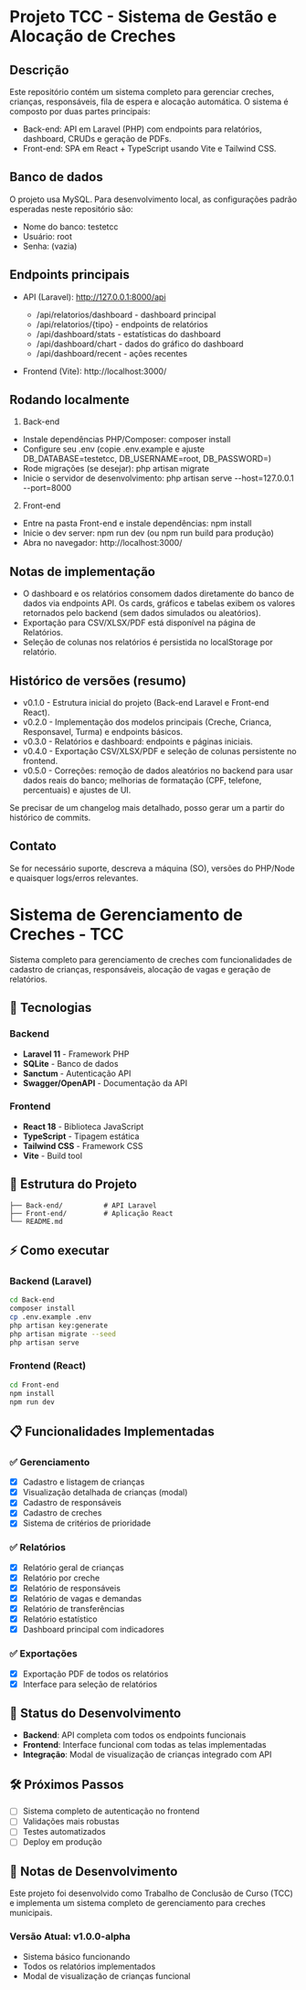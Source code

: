 Projeto TCC - Sistema de Gestão e Alocação de Creches
===============================================

Descrição
--------

Este repositório contém um sistema completo para gerenciar creches, crianças, responsáveis, fila de espera e alocação automática. O sistema é composto por duas partes principais:

- Back-end: API em Laravel (PHP) com endpoints para relatórios, dashboard, CRUDs e geração de PDFs.
- Front-end: SPA em React + TypeScript usando Vite e Tailwind CSS.

Banco de dados
-------------

O projeto usa MySQL. Para desenvolvimento local, as configurações padrão esperadas neste repositório são:

- Nome do banco: testetcc
- Usuário: root
- Senha: (vazia)

Endpoints principais
--------------------

- API (Laravel): http://127.0.0.1:8000/api
  - /api/relatorios/dashboard  - dashboard principal
  - /api/relatorios/{tipo}     - endpoints de relatórios
  - /api/dashboard/stats       - estatísticas do dashboard
  - /api/dashboard/chart       - dados do gráfico do dashboard
  - /api/dashboard/recent      - ações recentes

- Frontend (Vite): http://localhost:3000/

Rodando localmente
------------------

1) Back-end

 - Instale dependências PHP/Composer: composer install
 - Configure seu .env (copie .env.example e ajuste DB_DATABASE=testetcc, DB_USERNAME=root, DB_PASSWORD=)
 - Rode migrações (se desejar): php artisan migrate
 - Inicie o servidor de desenvolvimento: php artisan serve --host=127.0.0.1 --port=8000

2) Front-end

 - Entre na pasta Front-end e instale dependências: npm install
 - Inicie o dev server: npm run dev (ou npm run build para produção)
 - Abra no navegador: http://localhost:3000/

Notas de implementação
----------------------

- O dashboard e os relatórios consomem dados diretamente do banco de dados via endpoints API. Os cards, gráficos e tabelas exibem os valores retornados pelo backend (sem dados simulados ou aleatórios).
- Exportação para CSV/XLSX/PDF está disponível na página de Relatórios.
- Seleção de colunas nos relatórios é persistida no localStorage por relatório.

Histórico de versões (resumo)
----------------------------

- v0.1.0 - Estrutura inicial do projeto (Back-end Laravel e Front-end React).
- v0.2.0 - Implementação dos modelos principais (Creche, Crianca, Responsavel, Turma) e endpoints básicos.
- v0.3.0 - Relatórios e dashboard: endpoints e páginas iniciais.
- v0.4.0 - Exportação CSV/XLSX/PDF e seleção de colunas persistente no frontend.
- v0.5.0 - Correções: remoção de dados aleatórios no backend para usar dados reais do banco; melhorias de formatação (CPF, telefone, percentuais) e ajustes de UI.

Se precisar de um changelog mais detalhado, posso gerar um a partir do histórico de commits.

Contato
-------

Se for necessário suporte, descreva a máquina (SO), versões do PHP/Node e quaisquer logs/erros relevantes.
# Sistema de Gerenciamento de Creches - TCC

Sistema completo para gerenciamento de creches com funcionalidades de cadastro de crianças, responsáveis, alocação de vagas e geração de relatórios.

## 🚀 Tecnologias

### Backend
- **Laravel 11** - Framework PHP
- **SQLite** - Banco de dados
- **Sanctum** - Autenticação API
- **Swagger/OpenAPI** - Documentação da API

### Frontend
- **React 18** - Biblioteca JavaScript
- **TypeScript** - Tipagem estática
- **Tailwind CSS** - Framework CSS
- **Vite** - Build tool

## 📁 Estrutura do Projeto

```
├── Back-end/          # API Laravel
├── Front-end/         # Aplicação React
└── README.md
```

## ⚡ Como executar

### Backend (Laravel)
```bash
cd Back-end
composer install
cp .env.example .env
php artisan key:generate
php artisan migrate --seed
php artisan serve
```

### Frontend (React)
```bash
cd Front-end
npm install
npm run dev
```

## 📋 Funcionalidades Implementadas

### ✅ Gerenciamento
- [x] Cadastro e listagem de crianças
- [x] Visualização detalhada de crianças (modal)
- [x] Cadastro de responsáveis
- [x] Cadastro de creches
- [x] Sistema de critérios de prioridade

### ✅ Relatórios
- [x] Relatório geral de crianças
- [x] Relatório por creche
- [x] Relatório de responsáveis
- [x] Relatório de vagas e demandas
- [x] Relatório de transferências
- [x] Relatório estatístico
- [x] Dashboard principal com indicadores

### ✅ Exportações
- [x] Exportação PDF de todos os relatórios
- [x] Interface para seleção de relatórios

## 🔄 Status do Desenvolvimento

- **Backend**: API completa com todos os endpoints funcionais
- **Frontend**: Interface funcional com todas as telas implementadas
- **Integração**: Modal de visualização de crianças integrado com API

## 🛠️ Próximos Passos

- [ ] Sistema completo de autenticação no frontend
- [ ] Validações mais robustas
- [ ] Testes automatizados
- [ ] Deploy em produção

## 📝 Notas de Desenvolvimento

Este projeto foi desenvolvido como Trabalho de Conclusão de Curso (TCC) e implementa um sistema completo de gerenciamento para creches municipais.

### Versão Atual: v1.0.0-alpha
- Sistema básico funcionando
- Todos os relatórios implementados
- Modal de visualização de crianças funcional